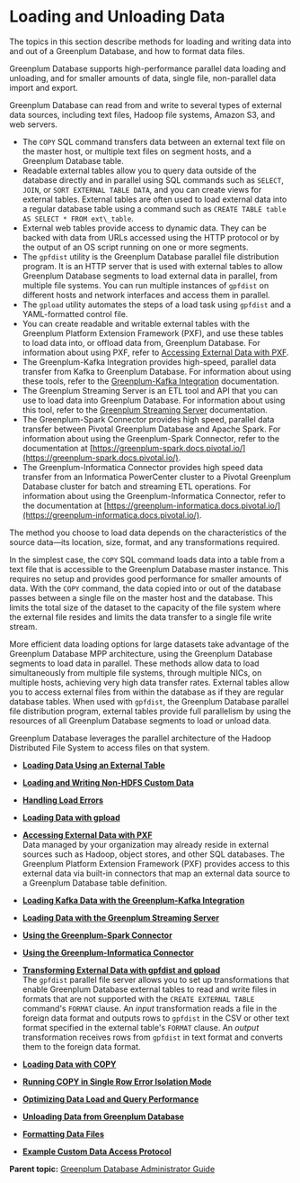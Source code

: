 # Loading and Unloading Data 

The topics in this section describe methods for loading and writing data into and out of a Greenplum Database, and how to format data files.

Greenplum Database supports high-performance parallel data loading and unloading, and for smaller amounts of data, single file, non-parallel data import and export.

Greenplum Database can read from and write to several types of external data sources, including text files, Hadoop file systems, Amazon S3, and web servers.

-   The `COPY` SQL command transfers data between an external text file on the master host, or multiple text files on segment hosts, and a Greenplum Database table.
-   Readable external tables allow you to query data outside of the database directly and in parallel using SQL commands such as `SELECT`, `JOIN`, or `SORT EXTERNAL TABLE DATA`, and you can create views for external tables. External tables are often used to load external data into a regular database table using a command such as `CREATE TABLE table AS SELECT * FROM ext\_table`.
-   External web tables provide access to dynamic data. They can be backed with data from URLs accessed using the HTTP protocol or by the output of an OS script running on one or more segments.
-   The `gpfdist` utility is the Greenplum Database parallel file distribution program. It is an HTTP server that is used with external tables to allow Greenplum Database segments to load external data in parallel, from multiple file systems. You can run multiple instances of `gpfdist` on different hosts and network interfaces and access them in parallel.
-   The `gpload` utility automates the steps of a load task using `gpfdist` and a YAML-formatted control file.
-   You can create readable and writable external tables with the Greenplum Platform Extension Framework \(PXF\), and use these tables to load data into, or offload data from, Greenplum Database. For information about using PXF, refer to [Accessing External Data with PXF](../../external/pxf-overview.html).
-   The Greenplum-Kafka Integration provides high-speed, parallel data transfer from Kafka to Greenplum Database. For information about using these tools, refer to the [Greenplum-Kafka Integration](https://greenplum.docs.pivotal.io/streaming-server/1-4/kafka/intro.html) documentation.
-   The Greenplum Streaming Server is an ETL tool and API that you can use to load data into Greenplum Database. For information about using this tool, refer to the [Greenplum Streaming Server](https://greenplum.docs.pivotal.io/streaming-server/1-4/intro.html) documentation.
-   The Greenplum-Spark Connector provides high speed, parallel data transfer between Pivotal Greenplum Database and Apache Spark. For information about using the Greenplum-Spark Connector, refer to the documentation at [https://greenplum-spark.docs.pivotal.io/](https://greenplum-spark.docs.pivotal.io/).
-   The Greenplum-Informatica Connector provides high speed data transfer from an Informatica PowerCenter cluster to a Pivotal Greenplum Database cluster for batch and streaming ETL operations. For information about using the Greenplum-Informatica Connector, refer to the documentation at [https://greenplum-informatica.docs.pivotal.io/](https://greenplum-informatica.docs.pivotal.io/).

The method you choose to load data depends on the characteristics of the source data—its location, size, format, and any transformations required.

In the simplest case, the `COPY` SQL command loads data into a table from a text file that is accessible to the Greenplum Database master instance. This requires no setup and provides good performance for smaller amounts of data. With the `COPY` command, the data copied into or out of the database passes between a single file on the master host and the database. This limits the total size of the dataset to the capacity of the file system where the external file resides and limits the data transfer to a single file write stream.

More efficient data loading options for large datasets take advantage of the Greenplum Database MPP architecture, using the Greenplum Database segments to load data in parallel. These methods allow data to load simultaneously from multiple file systems, through multiple NICs, on multiple hosts, achieving very high data transfer rates. External tables allow you to access external files from within the database as if they are regular database tables. When used with `gpfdist`, the Greenplum Database parallel file distribution program, external tables provide full parallelism by using the resources of all Greenplum Database segments to load or unload data.

Greenplum Database leverages the parallel architecture of the Hadoop Distributed File System to access files on that system.

-   **[Loading Data Using an External Table](../../load/topics/g-loading-data-using-an-external-table.html)**  

-   **[Loading and Writing Non-HDFS Custom Data](../../load/topics/g-loading-and-writing-non-hdfs-custom-data.html)**  

-   **[Handling Load Errors](../../load/topics/g-handling-load-errors.html)**  

-   **[Loading Data with gpload](../../load/topics/g-loading-data-with-gpload.html)**  

-   **[Accessing External Data with PXF](../../external/pxf-overview.html)**  
Data managed by your organization may already reside in external sources such as Hadoop, object stores, and other SQL databases. The Greenplum Platform Extension Framework \(PXF\) provides access to this external data via built-in connectors that map an external data source to a Greenplum Database table definition.
-   **[Loading Kafka Data with the Greenplum-Kafka Integration](https://greenplum.docs.pivotal.io/streaming-server/1-4/kafka/intro.html)**  

-   **[Loading Data with the Greenplum Streaming Server](https://greenplum.docs.pivotal.io/streaming-server/1-4/intro.html)**  

-   **[Using the Greenplum-Spark Connector](https://greenplum-spark.docs.pivotal.io)**  

-   **[Using the Greenplum-Informatica Connector](https://greenplum-informatica.docs.pivotal.io)**  

-   **[Transforming External Data with gpfdist and gpload](../../load/topics/transforming-xml-data.html)**  
The `gpfdist` parallel file server allows you to set up transformations that enable Greenplum Database external tables to read and write files in formats that are not supported with the `CREATE EXTERNAL TABLE` command's `FORMAT` clause. An *input* transformation reads a file in the foreign data format and outputs rows to `gpfdist` in the CSV or other text format specified in the external table's `FORMAT` clause. An *output* transformation receives rows from `gpfdist` in text format and converts them to the foreign data format.
-   **[Loading Data with COPY](../../load/topics/g-loading-data-with-copy.html)**  

-   **[Running COPY in Single Row Error Isolation Mode](../../load/topics/g-running-copy-in-single-row-error-isolation-mode.html)**  

-   **[Optimizing Data Load and Query Performance](../../load/topics/g-optimizing-data-load-and-query-performance.html)**  

-   **[Unloading Data from Greenplum Database](../../load/topics/g-unloading-data-from-greenplum-database.html)**  

-   **[Formatting Data Files](../../load/topics/g-formatting-data-files.html)**  

-   **[Example Custom Data Access Protocol](../../load/topics/g-example-custom-data-access-protocol.html)**  


**Parent topic:** [Greenplum Database Administrator Guide](../../admin_guide.html)

